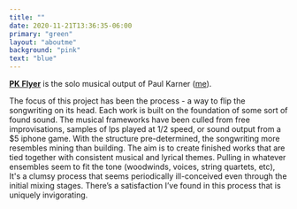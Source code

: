 ```yaml
---
title: ""
date: 2020-11-21T13:36:35-06:00
primary: "green"
layout: "aboutme"
background: "pink"
text: "blue"
---
```

[**PK Flyer**](https://pkflyer.bandcamp.com/) is the solo musical output of Paul Karner ([me](emailto:asf@gmail.com)). 
 
The focus of this project has been the process - a way to flip the songwriting on its head. Each work is built on the foundation of some sort of found sound. The musical frameworks have been culled from free improvisations, samples of lps played at 1/2 speed, or sound output from a $5 iphone game. With the structure pre-determined, the songwriting more resembles mining than building. The aim is to create finished works that are tied together with consistent musical and lyrical themes. Pulling in whatever ensembles seem to fit the tone (woodwinds, voices, string quartets, etc), It's a clumsy process that seems periodically ill-conceived even through the initial mixing stages. There’s a satisfaction I’ve found in this process that is uniquely invigorating.
